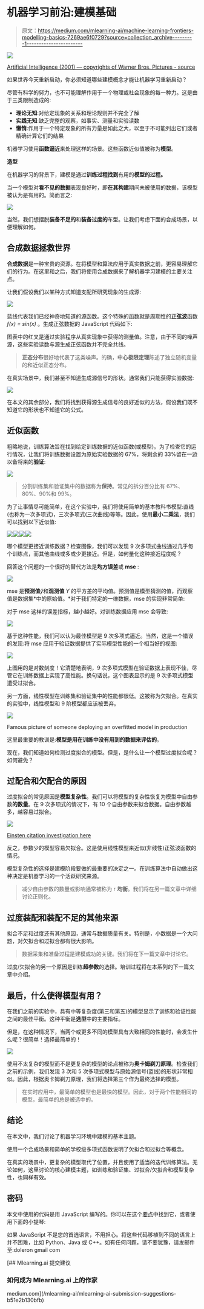 # 机器学习前沿:建模基础

> 原文：<https://medium.com/mlearning-ai/machine-learning-frontiers-modelling-basics-7269ae6f0729?source=collection_archive---------1----------------------->

![](img/ea5962db62363d2fdbd042017cc3cf6a.png)

[Artificial Intelligence (2001) — copyrights of Warner Bros. Pictures - source](https://www.imdb.com/title/tt0212720/mediaviewer/rm2180580864/)

如果世界今天重新启动，你必须知道哪些建模概念才能让机器学习重新启动？

尽管有科学的努力，也不可能理解作用于一个物理或社会现象的每一种力。这是由于三类限制造成的:

*   **理论无知**:对给定现象的关系和理论规则并不完全了解
*   **实践无知**:缺乏完整的观察，如事实、测量和实验读数
*   **懒惰**:作用于一个特定现象的所有力量是如此之大，以至于不可能列出它们或者精确计算它们的结果

机器学习使用**函数逼近**来处理这样的场景。这些函数近似值被称为**模型**。

**造型**

在机器学习的背景下，建模是通过**训练过程找到**有用的**模型的过程。**

当一个模型对**看不见的数据**表现良好时，即**在其构建**期间未被使用的数据，该模型被认为是有用的。简而言之:

![](img/fb59f62d73a70d58e7afee39b6529947.png)

当然，我们想摆脱**装备不足的**和**装备过度的**车型。让我们考虑下面的合成场景，以便理解如何。

## 合成数据拯救世界

**合成数据**是一种宝贵的资源。在将模型和算法应用于真实数据之前，更容易理解它们的行为。在这里和之后，我们将使用合成数据来了解机器学习建模的主要关注点。

让我们假设我们以某种方式知道支配所研究现象的生成源:

![](img/9255668486809b668cf52523c32f64b6.png)

蓝线代表我们已经神奇地知道的源函数。这个特殊的函数就是周期性的**正弦波**函数 *f(x) = sin(x)* 。生成正弦数据的 JavaScript 代码如下:

图表中的红叉是通过实验程序从真实现象中获得的测量值。注意，由于不同的噪声源，这些实验读数与源生成正弦函数并不完全共线。

>**正态分布**很好地代表了这类噪声。的确，**中心极限定理**陈述了独立随机变量的和近似正态分布。

在真实场景中，我们甚至不知道生成源信号的形状。通常我们只能获得实验数据:

![](img/8558d93c6ff7d71f52ff2b53251708e3.png)

在本文的其余部分，我们将找到获得源生成信号的良好近似的方法，假设我们既不知道它的形状也不知道它的公式。

## 近似函数

粗略地说，训练算法旨在找到给定训练数据的近似函数(或模型)。为了检查它的运行情况，让我们将训练数据设置为原始实验数据的 67%，将剩余的 33%留在一边以备将来的**验证**:

![](img/9c239b4d1b3597497a0267e816d8607b.png)

>分割训练集和验证集中的数据称为**保持**。常见的拆分百分比有 67%、80%、90%和 99%。

为了让事情尽可能简单，在这个实验中，我们将使用简单的基本教科书模型:直线(也称为一次多项式)，三次多项式(三次曲线)等等。因此，使用**最小二乘法**，我们可以找到以下近似值:

![](img/a30bd3ab2bf193ad1555c740c050c0b4.png)![](img/27ac3b254d6a30abc3d21cbc6d1890c8.png)![](img/7a7a9d68767547f1d1b8eaa4dd8f0274.png)![](img/2117d87bd0e4841ad82890542ba5a561.png)

哪个模型更接近训练数据？检查图像，我们可以发现 9 次多项式曲线通过几乎每个训练点，而其他曲线或多或少更接近。但是，如何量化这种接近程度呢？

回答这个问题的一个很好的替代方法是**均方误差**或 **mse** :

![](img/43834207a59db3fb26fd2e99825f8d7e.png)

mse 是**预测值***ŷ*和**观测值** *Y* 的平方差的平均值。预测值是模型猜测的值，而观察值是数据集*中的原始值。*对于我们特定的一维数据，mse 的实现非常简单:

对于 mse 这样的误差指标，越小越好。对训练数据应用 mse 会导致:

![](img/8cfb793a0cb4507e9b02b45c25d4546f.png)

基于这种性能，我们可以认为最佳模型是 9 次多项式逼近。当然，这是一个错误的发现:将 mse 应用于验证数据提供了实际模型性能的一个相当好的视图:

![](img/6a963b639e8689b2ef88f9ea722d66d3.png)

上图用的是对数刻度！它清楚地表明，9 次多项式模型在验证数据上表现不佳，尽管它在训练数据上实现了高性能。换句话说，这个图表显示的是 9 次多项式模型遭受过拟合。

另一方面，线性模型在训练集和验证集中的性能都很低。这被称为欠拟合。在真实的实验中，线性模型和 9 阶模型都应该被丢弃。

![](img/16fbddcfafcdd779a7f048796af9bb09.png)

Famous picture of someone deploying an overfitted model in production

这里最重要的教训是:**模型是用在训练中没有用到的数据来评估的**。

现在，我们知道如何检测过度拟合的模型。但是，是什么让一个模型过度拟合呢？如何避免？

## **过配合和欠配合的原因**

过度拟合的常见原因是**模型复杂性**。我们可以将模型的复杂性恢复为模型中自由参数**的数量**。在 9 次多项式的情况下，有 10 个自由参数来拟合数据。自由参数越多，越容易过拟合。

![](img/de9d3c18e29362f84c470bc9357196b2.png)

[Einsten citation investigation here](https://quoteinvestigator.com/2011/05/13/einstein-simple/)

反之，参数少的模型容易欠拟合。这是使用线性模型来近似(非线性)正弦波函数的情况。

模型复杂性的选择是建模阶段要做的最重要的决定之一。在训练算法中自动做出这种决定是机器学习的一个活跃研究来源。

>减少自由参数的数量或影响通常被称为 r **均衡**。我们将在另一篇文章中详细讨论正则化。

## 过度装配和装配不足的其他来源

拟合不足和过度还有其他原因，通常与数据质量有关。特别是，小数据是一个大问题，对欠拟合和过拟合都有很大影响。

>数据采集和准备过程是建模成功的关键。我们将在下一篇文章中讨论它。

过度/欠拟合的另一个原因是训练**超参数**的选择。培训过程将在本系列的下一篇文章中介绍。

## 最后，什么使得模型有用？

在我们之前的实验中，具有中等复杂度(第三和第五)的模型显示了训练和验证性能之间的最佳平衡。这种平衡是**选型**中的主要指标。

但是，在这种情况下，当两个或更多不同的模型具有大致相同的性能时，会发生什么呢？很简单！选择最简单的！

![](img/eb6646d8befa2efb55aceef08b5772ed.png)

使用不太复杂的模型而不是更复杂的模型的论点被称为**奥卡姆剃刀原理**。检查我们之前的示例，我们发现 3 次和 5 次多项式模型与原始源信号(蓝线)的形状非常相似。因此，根据奥卡姆剃刀原理，我们将选择第三个作为最终选择的模型。

>在实时应用中，最简单的模型也是最快的模型。因此，对于两个性能相同的模型，最简单的总是被选中的。

## 结论

在本文中，我们讨论了机器学习环境中建模的基本主题。

使用一个合成场景和简单的学校级多项式函数说明了欠拟合和过拟合等概念。

在真实的场景中，更复杂的模型取代了位置，并且使用了适当的迭代训练算法。无论如何，这里讨论的核心建模主题，如训练和验证集、过拟合/欠拟合和模型复杂性，也同样有效。

## 密码

本文中使用的代码是用 JavaScript 编写的。你可以在这个[要点](https://gist.github.com/doleron/742028d2dd2c02f476d7623977585b0d)中找到它，或者使用下面的小提琴:

如果 JavaScript 不是您的首选语言，不用担心。将这些代码移植到不同的语言上并不困难，比如 Python、Java 或 C++。如有任何问题，请不要犹豫，请发邮件至:doleron gmail com

[](/mlearning-ai/mlearning-ai-submission-suggestions-b51e2b130bfb) [## Mlearning.ai 提交建议

### 如何成为 Mlearning.ai 上的作家

medium.com](/mlearning-ai/mlearning-ai-submission-suggestions-b51e2b130bfb)